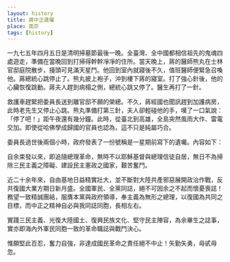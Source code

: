 ```yaml
---
layout: history
title: 蔣中正遺囑
place: 南京
tags: [history]
---
```


一九七五年四月五日是清明掃墓節最後一晚。全臺灣、全中國都相信祖先的鬼魂四處遊走，準備在當晚回到打掃得幹幹凈凈的住所。當天晚上，蔣的醫師熊丸在士林官邸庭院散步，擡頭可見滿天星鬥。他回到室內就寢後不久，值班醫師便緊急召喚他。蔣總統心跳停止了。熊丸披上袍子，沖到樓下蔣的寢室。打了強心針後，他的心臟恢復跳動。蔣夫人趕到病榻之側，總統心跳又停了。醫生再打了一針。

救護車趕緊把委員長送到離官邸不願的榮總。不久，蔣經國也聞訊趕到加護病房，此時老先生又停止心跳。熊丸準備打第三針，夫人卻輕碰他的手，嘆了一口氣說：「停了吧！」距午夜還有幾分鐘。此時，從臺北到高雄，全島突然風雨大作、雷電交加。即使從哈佛學成歸國的官員也認為，這不只是純屬巧合。

委員長過世後兩個小時，政府發表了一份號稱是一星期前寫下的遺囑。內容如下：

自余束發以來，即追隨總理革命，無時不以耶穌基督與總理信徒自居，無日不為掃除三民主義之障礙、建設民主憲政之國家，艱苦奮鬥。

近二十余年來，自由基地日益精實壯大，並不斷對大陸共產邪惡展開政治作戰，反共復國大業方期日新月盛。全國軍民、全黨同誌，絕不可因余之不起而懷憂喪誌！務望一致精誠團結，服膺本黨與政府領導，奉主義為無形之總理，以復國為共同之目標，而中正之精神自必與我同誌同胞，長相左右。

實踐三民主義、光復大陸國土、復興民族文化、堅守民主陣容，為余畢生之誌事，實亦即海內外軍民同胞一致的革命職誌與戰鬥決心。

惟願堅此百忍，奮力自強，非達成國民革命之責任絕不中止！矢勤矢勇，毋甙毋忽。
